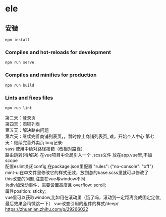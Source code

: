 # ele

## 安装
```
npm install
```

### Compiles and hot-reloads for development
```
npm run serve
```

### Compiles and minifies for production
```
npm run build
```

### Lints and fixes files
```
npm run lint
```
第二天：登录页  
第四天：商铺列表  
第五天：解决路由问题  
第六天：继续完善商铺列表页，，暂时停止商铺列表页,,难，开始个人中心
第七天：继续完善外卖页
bug记录:   
sass 使用中绝对路径报错（改相对路径）  
路由跳转(待解决)
在vue项目中全局引入一个 .scss文件 放在app.vue里,不加scope  
配置eslint关闭config,在package.json里配置 
"rules": {"no-console": "off"}  
mint-ui在单文件里修改它的样式无效，放到总的base.scss里就可以修改了  
this改变的问题,注意在vue与window不同  
为div加滚动事件，需要设置高度且 overflow: scroll;  
属性position: sticky;  
vue里可以获取window,比如用在滚动里（饿了吗，滚动到一定距离变成固定定位,最后效果会稍微跳一下）
   vue改变引用的组件的样式/deep/ https://zhuanlan.zhihu.com/p/29266022
